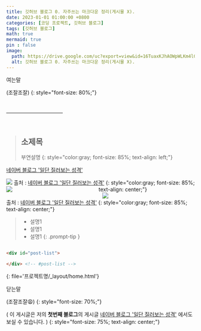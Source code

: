```yaml
---
title: 깃허브 블로그 0. 자주쓰는 마크다운 정리(게시물 X).
date: 2023-01-01 01:00:00 +0800
categories: [코딩 프로젝트, 깃허브 블로그]
tags: [깃허브 블로그]
math: true
mermaid: true
pin : false
image:
  path: https://drive.google.com/uc?export=view&id=16TuaxKJhAOWpWLKm4lGmw5w4cGZe0hpY
  alt: 깃허브 블로그 0. 자주쓰는 마크다운 정리(게시물 X).
---
```


여는말

(조잘조잘)
{: style="font-size: 80%;"}

<!-- 중간 바 -->
<br>
<hr style="width: 30%">
<br>


<!-- 소제목 -->
> ## 소제목
> 부연설명
> {: style="color:gray; font-size: 85%; text-align: left;"}


<a href="https://blog.naver.com/maker_kiku">네이버 블로그 '일단 질러보는 성격'</a>


<!-- 이미지 -->
<img src="https://drive.google.com/uc?export=view&id=">
<!-- 이미지 설명 -->
출처 : <a href="https://blog.naver.com/maker_kiku">네이버 블로그 '일단 질러보는 성격'</a>
{: style="color:gray; font-size: 85%; text-align: center;"}


<!-- 이미지 2장 콜라주 -->
<div style="width: 49%; height: auto; float:left;">
  <img src="https://drive.google.com/uc?export=view&id=">
</div>
<div style="width: 49%; height: auto; float:right;">
  <img src="https://drive.google.com/uc?export=view&id=">
</div><div style="clear:both;"></div>
출처 : <a href="https://blog.naver.com/maker_kiku">네이버 블로그 '일단 질러보는 성격'</a>
{: style="color:gray; font-size: 85%; text-align: center;"}


<!-- 팁 callout tip, info, warning, danger -->
> - 설명1
> - 설명1
> - 설명1
{: .prompt-tip }


<!-- 코드 -->
```html

<div id="post-list">

</div> <!-- #post-list -->

```
{: file='프로젝트명/_layout/home.html'}

닫는말

(조잘조잘😩)
{: style="font-size: 70%;"}


( 이 게시글은 저의 <b>첫번째 블로그</b>의 게시글 <a href="https://blog.naver.com/maker_kiku">네이버 블로그 '일단 질러보는 성격'</a> 에서도 보실 수 있습니다. )
{: style="font-size: 75%; text-align: center;"}